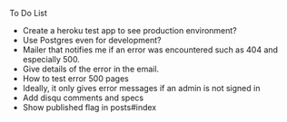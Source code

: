To Do List
* Create a heroku test app to see production environment?
* Use Postgres even for development?
* Mailer that notifies me if an error was encountered such as 404 and especially 500.
* Give details of the error in the email.
* How to test error 500 pages
* Ideally, it only gives error messages if an admin is not signed in
* Add disqu comments and specs
* Show published flag in posts#index